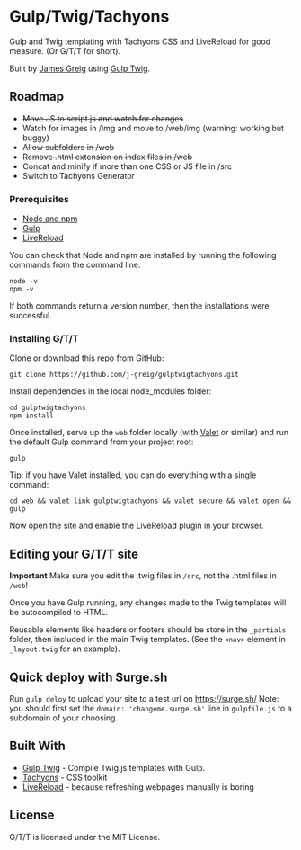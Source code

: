 # Gulp/Twig/Tachyons

Gulp and Twig templating with Tachyons CSS and LiveReload for good measure.
(Or G/T/T for short).

Built by [James Greig](https://www.greig.cc/) using [Gulp Twig](https://github.com/zimmen/gulp-twig.).

## Roadmap
- ~~Move JS to script.js and watch for changes~~
- Watch for images in /img and move to /web/img (warning: working but buggy)
- ~~Allow subfolders in /web~~
- ~~Remove .html extension on index files in /web~~
- Concat and minify if more than one CSS or JS file in /src
- Switch to Tachyons Generator

### Prerequisites

- [Node and npm](https://nodejs.org/en/)
- [Gulp](https://gulpjs.com/)
- [LiveReload](http://livereload.com/extensions/)

You can check that Node and npm are installed by running the following commands from the command line:

```
node -v
npm -v
```

If both commands return a version number, then the installations were successful.

### Installing G/T/T

Clone or download this repo from GitHub:

```
git clone https://github.com/j-greig/gulptwigtachyons.git
```

Install dependencies in the local node_modules folder:

```
cd gulptwigtachyons
npm install
```

Once installed, serve up the `web` folder locally (with [Valet](https://laravel.com/docs/5.5/valet) or similar) and run the default Gulp command from your project root:


```
gulp
```

Tip: if you have Valet installed, you can do everything with a single command:

```
cd web && valet link gulptwigtachyons && valet secure && valet open && gulp
```

Now open the site and enable the LiveReload plugin in your browser.

## Editing your G/T/T site

**Important**
Make sure you edit the .twig files in `/src`, not the .html files in `/web`!

Once you have Gulp running, any changes made to the Twig templates will be autocompiled to HTML.

Reusable elements like headers or footers should be store in the `_partials` folder, then included in the main Twig templates. (See the `<nav>` element in `_layout.twig` for an example).

## Quick deploy with Surge.sh

Run `gulp deloy` to upload your site to a test url on https://surge.sh/
Note: you should first set the `domain: 'changeme.surge.sh'` line in `gulpfile.js` to a subdomain of your choosing.

## Built With

* [Gulp Twig](https://www.npmjs.com/package/gulp-twig) - Compile Twig.js templates with Gulp.
* [Tachyons](http://tachyons.io/) - CSS toolkit
* [LiveReload](http://livereload.com/) - because refreshing webpages manually is boring

## License

G/T/T is licensed under the MIT License.
